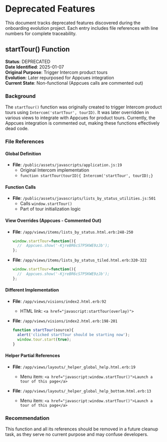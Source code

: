 # Deprecated Features

This document tracks deprecated features discovered during the onboarding evolution project. Each entry includes file references with line numbers for complete traceability.

## startTour() Function

**Status**: DEPRECATED  
**Date Identified**: 2025-01-07  
**Original Purpose**: Trigger Intercom product tours  
**Evolution**: Later repurposed for Appcues integration  
**Current State**: Non-functional (Appcues calls are commented out)  

### Background
The `startTour()` function was originally created to trigger Intercom product tours using `Intercom('startTour', tourID)`. It was later overridden in various views to integrate with Appcues for product tours. Currently, the Appcues integration is commented out, making these functions effectively dead code.

### File References

#### Global Definition
- **File**: `/public/assets/javascripts/application.js:19`
  - Original Intercom implementation
  - `function startTour(tourID){ Intercom('startTour', tourID);}`

#### Function Calls
- **File**: `/public/assets/javascripts/lists_by_status_utilities.js:501`
  - Calls `window.startTour()`
  - Part of tour initialization logic

#### View Overrides (Appcues - Commented Out)
- **File**: `/app/views/items/lists_by_status.html.erb:248-250`
  ```javascript
  window.startTour=function(){ 
    //  Appcues.show('-KjreBR6cS7P5KWE9zJb');
  };
  ```

- **File**: `/app/views/items/lists_by_status_tiled.html.erb:320-322`
  ```javascript
  window.startTour=function(){ 
    //  Appcues.show('-KjreBR6cS7P5KWE9zJb');
  };
  ```

#### Different Implementation
- **File**: `/app/views/visions/index2.html.erb:92`
  - HTML link: `<a href="javascript:startTour(overlay)">`
  
- **File**: `/app/views/visions/index2.html.erb:198-201`
  ```javascript
  function startTour(source){
    alert('clicked startTour should be starting now');
    window.tour.start(true);
  }
  ```

#### Helper Partial References
- **File**: `/app/views/layouts/_helper_global_help.html.erb:19`
  - Menu item: `<a href="javascript:window.startTour()">Launch a tour of this page</a>`

- **File**: `/app/views/layouts/_helper_global_help_bottom.html.erb:13`
  - Menu item: `<a href="javascript:window.startTour()">Launch a tour of this page</a>`

### Recommendation
This function and all its references should be removed in a future cleanup task, as they serve no current purpose and may confuse developers.